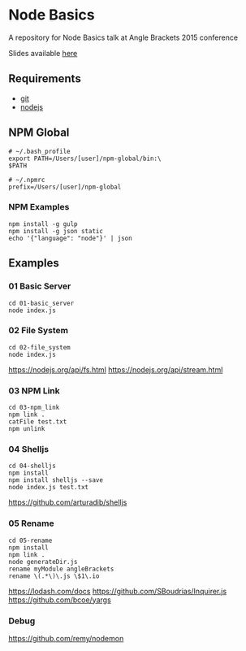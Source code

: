 # Node Basics

A repository for Node Basics talk at Angle Brackets 2015 conference

Slides available [here](https://docs.google.com/presentation/d/1A0vAtmKmRyuh4596uznVY8pi7Zhx8Q0DF1PvF9CyDKo/edit?usp=sharing)

## Requirements

- [git](http://git-scm.com/)
- [nodejs](https://nodejs.org/)

## NPM Global

    # ~/.bash_profile
    export PATH=/Users/[user]/npm-global/bin:\
    $PATH

    # ~/.npmrc
    prefix=/Users/[user]/npm-global

### NPM Examples

    npm install -g gulp
    npm install -g json static
    echo '{"language": "node"}' | json

## Examples

### 01 Basic Server

    cd 01-basic_server
    node index.js

### 02 File System

    cd 02-file_system
    node index.js

<https://nodejs.org/api/fs.html>
<https://nodejs.org/api/stream.html>

### 03 NPM Link

    cd 03-npm_link
    npm link .
    catFile test.txt
    npm unlink

### 04 Shelljs

    cd 04-shelljs
    npm install
    npm install shelljs --save
    node index.js test.txt

<https://github.com/arturadib/shelljs>

### 05 Rename

    cd 05-rename
    npm install
    npm link .
    node generateDir.js
    rename myModule angleBrackets
    rename \(.*\)\.js \$1\.io

<https://lodash.com/docs>
<https://github.com/SBoudrias/Inquirer.js>
<https://github.com/bcoe/yargs>

### Debug

<https://github.com/remy/nodemon>

